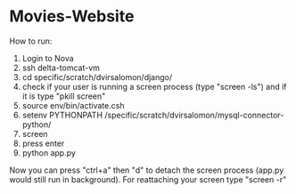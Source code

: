# Movies-Website

How to run:
1. Login to Nova
2. ssh delta-tomcat-vm
3. cd specific/scratch/dvirsalomon/django/
4. check if your user is running a screen process (type "screen -ls") and if it is type "pkill screen"
5. source env/bin/activate.csh
6. setenv PYTHONPATH /specific/scratch/dvirsalomon/mysql-connector-python/
7. screen
8. press enter
9. python app.py

Now you can press "ctrl+a" then "d" to detach the screen process (app.py would still run in background).
For reattaching your screen type "screen -r"

